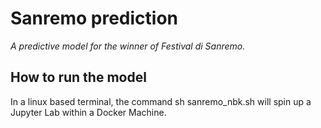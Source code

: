 # Sanremo prediction
*A predictive model for the winner of Festival di Sanremo.*

## How to run the model
In a linux based terminal, the command sh sanremo_nbk.sh will spin up a Jupyter Lab within a Docker Machine.
